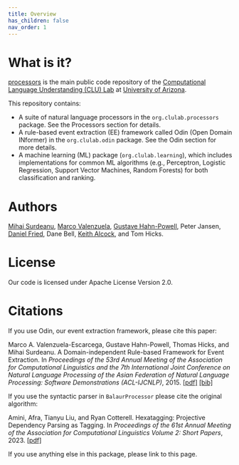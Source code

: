 ```yaml
---
title: Overview
has_children: false
nav_order: 1
---
```


# What is it?

[processors](https://github.com/clulab/processors) is the main public code repository of the [Computational Language Understanding (CLU) Lab](http://clulab.org) at [University of Arizona](http://www.arizona.edu). 

This repository contains:

+ A suite of natural language processors in the `org.clulab.processors` package. See the Processors section for details.
+ A rule-based event extraction (EE) framework called Odin (Open Domain INformer) in the `org.clulab.odin` package. See the Odin section for more details.
+ A machine learning (ML) package (`org.clulab.learning`), which includes implementations for common ML algorithms (e.g., Perceptron, Logistic Regression, Support Vector Machines, Random Forests) for both classification and ranking.

# Authors

[Mihai Surdeanu](http://surdeanu.info/mihai/), [Marco Valenzuela](https://github.com/marcovzla), [Gustave Hahn-Powell](https://github.com/myedibleenso), Peter Jansen, [Daniel Fried](http://www.cs.arizona.edu/~dfried/), Dane Bell, [Keith Alcock](http://www.keithalcock.com), and Tom Hicks.

# License

Our code is licensed under Apache License Version 2.0. 

# Citations

If you use Odin, our event extraction framework, please cite this paper:

Marco A. Valenzuela-Escarcega, Gustave Hahn-Powell, Thomas Hicks, and Mihai Surdeanu. A Domain-independent Rule-based Framework for Event Extraction. In *Proceedings of the 53rd Annual Meeting of the Association for Computational Linguistics and the 7th International Joint Conference on Natural Language Processing of the Asian Federation of Natural Language Processing: Software Demonstrations (ACL-IJCNLP)*, 2015. [[pdf]](http://surdeanu.info/mihai/papers/acl2015.pdf) [[bib]](http://surdeanu.info/mihai/papers/acl2015.bib)

If you use the syntactic parser in `BalaurProcessor` please cite the original algorithm:

Amini, Afra, Tianyu Liu, and Ryan Cotterell. Hexatagging: Projective Dependency Parsing as Tagging. In *Proceedings of the 61st Annual Meeting of the Association for Computational Linguistics Volume 2: Short Papers*, 2023. [[pdf]](https://aclanthology.org/2023.acl-short.124.pdf)

If you use anything else in this package, please link to this page.


